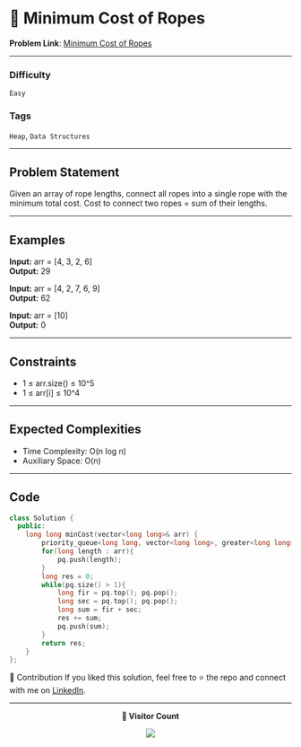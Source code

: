 # 🌳 Minimum Cost of Ropes

**Problem Link**: [Minimum Cost of Ropes](https://www.geeksforgeeks.org/problems/minimum-cost-of-ropes-1587115620/0)

---

### Difficulty

`Easy`

### Tags

`Heap`, `Data Structures`

---

## Problem Statement

Given an array of rope lengths, connect all ropes into a single rope with the minimum total cost. Cost to connect two ropes = sum of their lengths.

---

## Examples

**Input:** arr = [4, 3, 2, 6]  
**Output:** 29

**Input:** arr = [4, 2, 7, 6, 9]  
**Output:** 62

**Input:** arr = [10]  
**Output:** 0

---

## Constraints

- 1 ≤ arr.size() ≤ 10^5
- 1 ≤ arr[i] ≤ 10^4

---

## Expected Complexities

- Time Complexity: O(n log n)
- Auxiliary Space: O(n)

---

## Code

```cpp
class Solution {
  public:
    long long minCost(vector<long long>& arr) {
        priority_queue<long long, vector<long long>, greater<long long>> pq;
        for(long length : arr){
            pq.push(length);
        }
        long res = 0;
        while(pq.size() > 1){
            long fir = pq.top(); pq.pop();
            long sec = pq.top(); pq.pop();
            long sum = fir + sec;
            res += sum;
            pq.push(sum);
        }
        return res;
    }
};
```

🤝 Contribution
If you liked this solution, feel free to ⭐ the repo and connect with me on [LinkedIn](https://www.linkedin.com/in/sarvesh-choudhary-7571a6126/).

---

<p align="center"> <b>👀 Visitor Count</b> </p> <p align="center"> <img src="https://visitor-badge.laobi.icu/badge?page_id=sarveshguru.GFG-POTD" /> </p>
